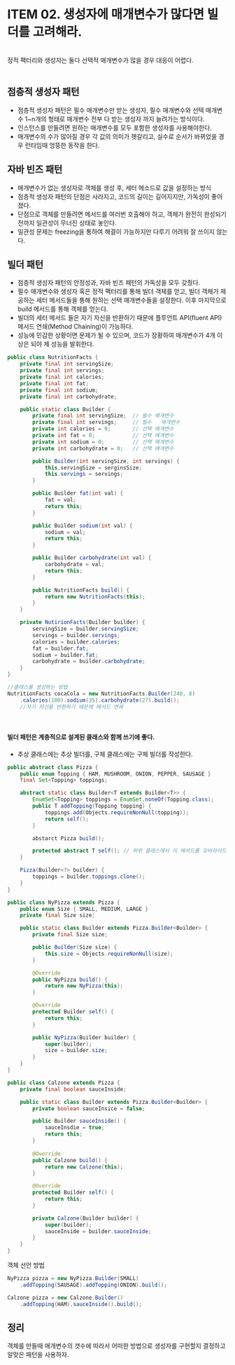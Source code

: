 # ITEM 02. **생성자에 매개변수가 많다면 빌더를 고려해라.**
<br>
정적 팩터리와 생성자는 둘다 선택적 매개변수가 많을 경우 대응이 어렵다.
<br><br>

## **점층적 생성자 패턴**
- 점층적 생성자 패턴은 필수 매개변수만 받는 생성자, 필수 매개변수와 선택 매개변수 1~n개의 형태로 매개변수 전부 다 받는 생성자 까지 늘려가는 방식이다.
- 인스턴스를 만들려면 원하는 매개변수를 모두 포함한 생성자를 사용해야한다.
- 매개변수의 수가 많아질 경우 각 값의 의미가 헷갈리고, 실수로 순서가 바뀌었을 경우 런타임때 엉뚱한 동작을 한다.

## **자바 빈즈 패턴**
- 매개변수가 없는 생성자로 객체를 생성 후, 세터 메소드로 값을 설정하는 방식
- 점층적 생성자 패턴의 단점은 사라지고, 코드의 길이는 길어지지만, 가독성이 좋아졌다.
- 단점으로 객체를 만들려면 메서드를 여러번 호출해야 하고, 객체가 완전히 완성되기 전까지 일관성이 무너진 상태로 놓인다.
- 일관성 문제는 freezing을 통하여 해결이 가능하지만 다루기 어려워 잘 쓰이지 않는다.

## **빌더 패턴**
- 점층적 생성자 패턴의 안정성과, 자바 빈즈 패턴의 가독성을 모두 갖췄다.
- 필수 매개변수와 생성자 혹은 정적 팩터리를 통해 빌더 객체를 얻고, 빌더 객체가 제공하는 세터 메서드들을 통해 원하는 선택 매개변수들을 설정한다. 이후 마지막으로 build 메서드를 통해 객체를 얻는다.
- 빌더의 세터 메서드 들은 자기 자신을 반환하기 때문에 플루언트 API(fluent API) 메서드 연쇄(Method Chaining)이 가능하다.
- 성능에 민감한 상황이면 문제가 될 수 있으며, 코드가 장황하여 매개변수가 4개 이상은 되야 제 성능을 발휘한다.


```java
public class NutritionFacts {
	private final int servingSize;
	private final int servings;
	private final int calories;
	private final int fat;
	private final int sodium;
	private final int carbohydrate;

	public static class Builder {
		private final int servingSize;  // 필수 매개변수
		private final int servings;     // 필수	매개변수
		private int calories = 0;		// 선택 매개변수
		private int fat = 0;			// 선택 매개변수
		private int sodium = 0;			// 선택 매개변수
		private int carbohydrate = 0;	// 선택 매개변수

		public Builder(int servingSize, int servings) {
			this,servingSize = serginsSize;
			this.servings = servings;
		}

		public Builder fat(int val) {
			fat = val;
			return this;
		}

		public Builder sodium(int val) {
			sodium = val;
			return this;
		}

		public Builder carbohydrate(int val) {
			carbohydrate = val;
			return this;
		}

		public NutritionFacts build() {
			return new NutritionFacts(this);
		}
	}

	private NutirionFacts(Builder builder) {
		servingSize = builder.servingSize;
		servings = builder.servings;
		calories = builder.calories;
		fat = builder.fat;
		sodium = builder.fat;
		carbohydrate = builder.carbohydrate;
	}
}

//클래스를 생성하는 방법
NutritionFacts cocaCola = new NutritionFacts.Builder(240, 8)
	.calories(100).sodium(35).carbohydrate(27).build();	
	//자기 자신을 반환하기 때문에 메서드 연쇄
```
<br>

#### 빌더 패턴은 계층적으로 설계된 클래스와 함께 쓰기에 좋다.
- 추상 클래스에는 추상 빌더를, 구체 클래스에는 구체 빌더를 작성한다.

```java
public abstract class Pizza {
	public enum Topping { HAM, MUSHROOM, ONION, PEPPER, SAUSAGE }
	final Set<Topping> toppings;

	abstract static class Builder<T extends Builder<T>> {
		EnumSet<Topping> toppings = EnumSet.noneOf(Topping.class);
		public T addTopping(Topping topping) {
			toppings.add(Objects.requireNonNull(topping));
			return self();
		}

		abstarct Pizza build();

		protected abstract T self(); // 하위 클래스에서 이 메서드를 오버라이드 해서 this를 반환
	}

	Pizza(Builder<?> builder) {
		toppings = builder.toppings.clone();
	}
}
```

```java
public class NyPizza extends Pizza {
	public enum Size { SMALL, MEDIUM, LARGE }
	private final Size size;

	public static class Builder extends Pizza.Builder<Builder> {
		private final Size size;

		public Builder(Size size) {
			this.size = Objects.requireNonNull(size);
		}

		@Override
		public NyPizza build() {
			return new NyPizza(this);
		}

		@Override
		protected Builder self() {
			return this;		
		}

		public NyPizza(Builder builder) {
			super(builder);
			size = builder.size;
		}
	}
}
```
```java
public class Calzone extends Pizza {
	private final boolean sauceInside;

	public static class Builder extends Pizza.Builder<Builder> {
		private boolean sauceInsice = false;

		public Builder sauceInside() {
			sauceInsdie = true;
			return this;
		}
		
		@Override
		public Calzone build() {
			return new Calzone(this);
		}

		@Override
		protected Builder self() {
			return this;
		}

		private Calzone(Builder builder) {
			super(builder);
			sauceInside = builder.sauceInside;
		}
	}
}
```
객체 선언 방법
```java
NyPizza pizza = new NyPizza.Builder(SMALL)
	.addTopping(SAUSAGE).addTopping(ONION).build();

Calzone pizza = new Calzone.Builder()
	.addTopping(HAM).sauceInside().build();
```

## 정리
객체를 만들때 매개변수의 갯수에 따라서 어떠한 방법으로 생성자를 구현할지 결정하고 알맞은 패턴을 사용하자.